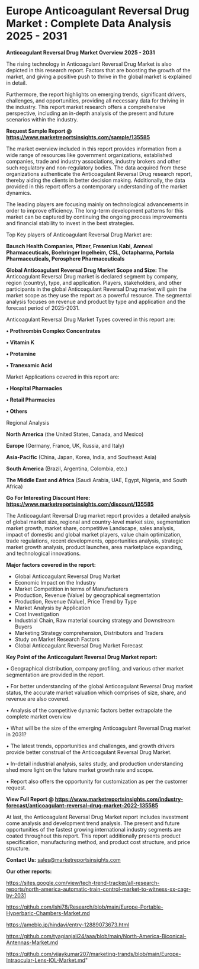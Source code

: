  # Europe Anticoagulant Reversal Drug Market : Complete Data Analysis 2025 - 2031

<Strong> Anticoagulant Reversal Drug Market Overview 2025 - 2031</strong>

The rising technology in Anticoagulant Reversal Drug Market is also depicted in this research report. Factors that are boosting the growth of the market, and giving a positive push to thrive in the global market is explained in detail.

Furthermore, the report highlights on emerging trends, significant drivers, challenges, and opportunities, providing all necessary data for thriving in the industry. This report market research offers a comprehensive perspective, including an in-depth analysis of the present and future scenarios within the industry.

<strong>Request Sample Report @ <a href=https://www.marketreportsinsights.com/sample/135585>https://www.marketreportsinsights.com/sample/135585</a></strong>

The market overview included in this report provides information from a wide range of resources like government organizations, established companies, trade and industry associations, industry brokers and other such regulatory and non-regulatory bodies. The data acquired from these organizations authenticate the Anticoagulant Reversal Drug research report, thereby aiding the clients in better decision making. Additionally, the data provided in this report offers a contemporary understanding of the market dynamics.

The leading players are focusing mainly on technological advancements in order to improve efficiency. The long-term development patterns for this market can be captured by continuing the ongoing process improvements and financial stability to invest in the best strategies.

Top Key players of Anticoagulant Reversal Drug Market are:

<strong>Bausch Health Companies, Pfizer, Fresenius Kabi, Amneal Pharmaceuticals, Boehringer Ingelheim, CSL, Octapharma, Portola Pharmaceuticals, Perosphere Pharmaceuticals</strong>

<strong><b>Global Anticoagulant Reversal Drug Market Scope and Size:</b></strong>
The Anticoagulant Reversal Drug market is declared segment by company, region (country), type, and application. Players, stakeholders, and other participants in the global Anticoagulant Reversal Drug market will gain the market scope as they use the report as a powerful resource. The segmental analysis focuses on revenue and product by type and application and the forecast period of 2025-2031.

Anticoagulant Reversal Drug Market Types covered in this report are:

<strong>• Prothrombin Complex Concentrates

• Vitamin K

• Protamine

• Tranexamic Acid</strong>

Market Applications covered in this report are:

<strong>• Hospital Pharmacies

• Retail Pharmacies

• Others</strong> 

Regional Analysis

<strong>North America</strong> (the United States, Canada, and Mexico)

<strong>Europe</strong> (Germany, France, UK, Russia, and Italy)

<strong>Asia-Pacific</strong> (China, Japan, Korea, India, and Southeast Asia)

<strong>South America</strong> (Brazil, Argentina, Colombia, etc.)

<strong>The Middle East and Africa</strong> (Saudi Arabia, UAE, Egypt, Nigeria, and South Africa)

<strong>Go For Interesting Discount Here: <a href=https://www.marketreportsinsights.com/discount/135585>https://www.marketreportsinsights.com/discount/135585</a></strong>

The Anticoagulant Reversal Drug market report provides a detailed analysis of global market size, regional and country-level market size, segmentation market growth, market share, competitive Landscape, sales analysis, impact of domestic and global market players, value chain optimization, trade regulations, recent developments, opportunities analysis, strategic market growth analysis, product launches, area marketplace expanding, and technological innovations.

<strong><b>Major factors covered in the report:</b></strong>
<ul>
  <li>Global Anticoagulant Reversal Drug Market </li>
  <li>Economic Impact on the Industry</li>
  <li>Market Competition in terms of Manufacturers</li>
  <li>Production, Revenue (Value) by geographical segmentation</li>
  <li>Production, Revenue (Value), Price Trend by Type</li>
  <li>Market Analysis by Application</li>
  <li>Cost Investigation</li>
  <li>Industrial Chain, Raw material sourcing strategy and Downstream Buyers</li>
  <li>Marketing Strategy comprehension, Distributors and Traders</li>
  <li>Study on Market Research Factors</li>
  <li>Global Anticoagulant Reversal Drug Market Forecast</li>
</ul>

<strong><b>Key Point of the Anticoagulant Reversal Drug Market report:</b></strong>

• Geographical distribution, company profiling, and various other market segmentation are provided in the report.

• For better understanding of the global Anticoagulant Reversal Drug market status, the accurate market valuation which comprises of size, share, and revenue are also covered.

• Analysis of the competitive dynamic factors better extrapolate the complete market overview

• What will be the size of the emerging Anticoagulant Reversal Drug market in 2031?

• The latest trends, opportunities and challenges, and growth drivers provide better construal of the Anticoagulant Reversal Drug Market.

• In-detail industrial analysis, sales study, and production understanding shed more light on the future market growth rate and scope.

• Report also offers the opportunity for customization as per the customer request.

<strong><b>View Full Report @ <a href=https://www.marketreportsinsights.com/industry-forecast/anticoagulant-reversal-drug-market-2022-135585>https://www.marketreportsinsights.com/industry-forecast/anticoagulant-reversal-drug-market-2022-135585</a></b></strong>


At last, the Anticoagulant Reversal Drug Market report includes investment come analysis and development trend analysis. The present and future opportunities of the fastest growing international industry segments are coated throughout this report. This report additionally presents product specification, manufacturing method, and product cost structure, and price structure.

<strong>Contact Us:</strong>
sales@marketreportsinsights.com

<strong>Our other reports:</strong>

<a href=https://sites.google.com/view/tech-trend-tracker/all-research-reports/north-america-automatic-train-control-market-to-witness-xx-cagr-by-2031>https://sites.google.com/view/tech-trend-tracker/all-research-reports/north-america-automatic-train-control-market-to-witness-xx-cagr-by-2031</a>

<a href=https://github.com/Ishi78/Research/blob/main/Europe-Portable-Hyperbaric-Chambers-Market.md>https://github.com/Ishi78/Research/blob/main/Europe-Portable-Hyperbaric-Chambers-Market.md</a>

<a href=https://ameblo.jp/hindavi/entry-12889073673.html>https://ameblo.jp/hindavi/entry-12889073673.html</a>

<a href=https://github.com/tyagianjali24/aaa/blob/main/North-America-Biconical-Antennas-Market.md>https://github.com/tyagianjali24/aaa/blob/main/North-America-Biconical-Antennas-Market.md</a>

<a href=https://github.com/vijaykumar207/marketing-trands/blob/main/Europe-Intraocular-Lens-IOL-Market.md>https://github.com/vijaykumar207/marketing-trands/blob/main/Europe-Intraocular-Lens-IOL-Market.md</a>"
